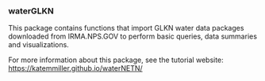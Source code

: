 ### waterGLKN
This package contains functions that import GLKN water data packages downloaded from IRMA.NPS.GOV to perform basic queries, data summaries and visualizations. 

For more information about this package, see the tutorial website: <a href = "https://katemmiller.github.io/waterGLKN/">https://katemmiller.github.io/waterNETN/</a>
